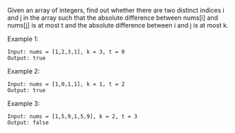 Given an array of integers, find out whether there are two distinct indices i and j in the array such that the absolute difference between nums[i] and nums[j] is at most t and the absolute difference between i and j is at most k.

Example 1:

    Input: nums = [1,2,3,1], k = 3, t = 0
    Output: true
Example 2:

    Input: nums = [1,0,1,1], k = 1, t = 2
    Output: true
Example 3:

    Input: nums = [1,5,9,1,5,9], k = 2, t = 3
    Output: false
